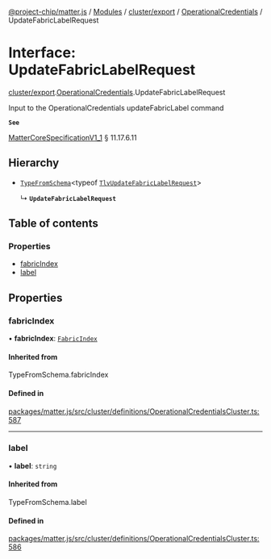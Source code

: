 [@project-chip/matter.js](../README.md) / [Modules](../modules.md) / [cluster/export](../modules/cluster_export.md) / [OperationalCredentials](../modules/cluster_export.OperationalCredentials.md) / UpdateFabricLabelRequest

# Interface: UpdateFabricLabelRequest

[cluster/export](../modules/cluster_export.md).[OperationalCredentials](../modules/cluster_export.OperationalCredentials.md).UpdateFabricLabelRequest

Input to the OperationalCredentials updateFabricLabel command

**`See`**

[MatterCoreSpecificationV1_1](spec_export.MatterCoreSpecificationV1_1.md) § 11.17.6.11

## Hierarchy

- [`TypeFromSchema`](../modules/tlv_export.md#typefromschema)\<typeof [`TlvUpdateFabricLabelRequest`](../modules/cluster_export.OperationalCredentials.md#tlvupdatefabriclabelrequest)\>

  ↳ **`UpdateFabricLabelRequest`**

## Table of contents

### Properties

- [fabricIndex](cluster_export.OperationalCredentials.UpdateFabricLabelRequest.md#fabricindex)
- [label](cluster_export.OperationalCredentials.UpdateFabricLabelRequest.md#label)

## Properties

### fabricIndex

• **fabricIndex**: [`FabricIndex`](../modules/datatype_export.md#fabricindex)

#### Inherited from

TypeFromSchema.fabricIndex

#### Defined in

[packages/matter.js/src/cluster/definitions/OperationalCredentialsCluster.ts:587](https://github.com/project-chip/matter.js/blob/3adaded6/packages/matter.js/src/cluster/definitions/OperationalCredentialsCluster.ts#L587)

___

### label

• **label**: `string`

#### Inherited from

TypeFromSchema.label

#### Defined in

[packages/matter.js/src/cluster/definitions/OperationalCredentialsCluster.ts:586](https://github.com/project-chip/matter.js/blob/3adaded6/packages/matter.js/src/cluster/definitions/OperationalCredentialsCluster.ts#L586)
